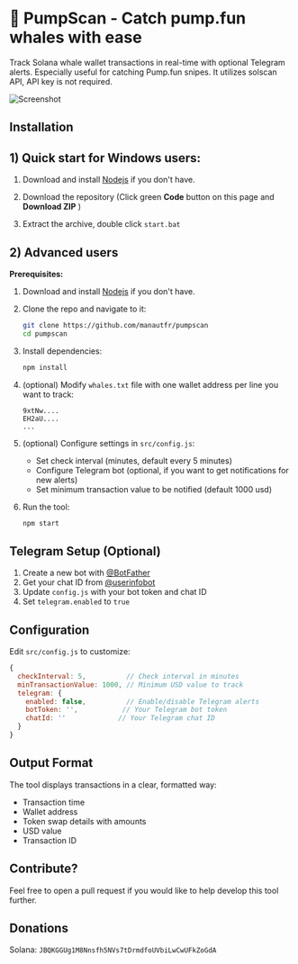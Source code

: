 # 🐋 PumpScan - Catch pump.fun whales with ease

Track Solana whale wallet transactions in real-time with optional Telegram alerts. Especially useful for catching Pump.fun snipes. It utilizes solscan API, API key is not required.

![Screenshot](https://s3.amazonaws.com/i.snag.gy/yPb1OI.jpg)

## Installation

## 1) Quick start for Windows users:
1. Download and install [Nodejs](https://nodejs.org/) if you don't have.

2. Download the repository (Click green **Code** button on this page and **Download ZIP** )

3. Extract the archive, double click `start.bat`


## 2) Advanced users
**Prerequisites:**
1. Download and install [Nodejs](https://nodejs.org/) if you don't have.


2. Clone the repo and navigate to it:
   ```bash
   git clone https://github.com/manautfr/pumpscan
   cd pumpscan
   ```

2. Install dependencies:
   ```bash
   npm install
   ```

3. (optional) Modify `whales.txt` file with one wallet address per line you want to track:
   ```
   9xtNw....
   EH2aU....
   ...
   ```

4. (optional) Configure settings in `src/config.js`:
   - Set check interval (minutes, default every 5 minutes)
   - Configure Telegram bot (optional, if you want to get notifications for new alerts)
   - Set minimum transaction value to be notified (default 1000 usd)

5. Run the tool:
   ```bash
   npm start
   ```

## Telegram Setup (Optional)

1. Create a new bot with [@BotFather](https://t.me/botfather)
2. Get your chat ID from [@userinfobot](https://t.me/userinfobot)
3. Update `config.js` with your bot token and chat ID
4. Set `telegram.enabled` to `true`

## Configuration

Edit `src/config.js` to customize:

```javascript
{
  checkInterval: 5,          // Check interval in minutes
  minTransactionValue: 1000, // Minimum USD value to track
  telegram: {
    enabled: false,          // Enable/disable Telegram alerts
    botToken: '',           // Your Telegram bot token
    chatId: ''             // Your Telegram chat ID
  }
}
```

## Output Format

The tool displays transactions in a clear, formatted way:

- Transaction time
- Wallet address
- Token swap details with amounts
- USD value
- Transaction ID

## Contribute?
Feel free to open a pull request if you would like to help develop this tool further.

## Donations
Solana:
`JBQKGGUg1M8Nnsfh5NVs7tDrmdfoUVbiLwCwUFkZoGdA`